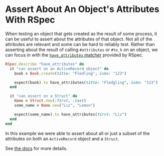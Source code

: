 # Assert About An Object's Attributes With RSpec

When testing an object that gets created as the result of some process, it can
be useful to assert about the attributes of that object. Not all of the
attributes are relevant and some can be hard to reliably test. Rather than
asserting about the result of calling `#attributes` or `#to_h` on an object, we
can focus in with the [`have_attributes`
matcher](https://relishapp.com/rspec/rspec-expectations/docs/built-in-matchers/have-attributes-matcher)
provided by RSpec.

```ruby
RSpec.describe "have_attributes" do
  it "can assert on an ActiveRecord object" do
    book = Book.create(title: "Fledling", isbn: "123")

    expect(book).to have_attributes(title: "Fledgling", isbn: "123")
  end

  it "can assert on a Struct" do
    Name = Struct.new(:first, :last)
    some_name = Name.new("Liz", "Lemon")

    expect(some_name).to have_attributes(first: "Liz")
  end
end
```

In this example we were able to assert about all or just a subset of the
attributes on both an `ActiveRecord` object and a `Struct`.

See [the docs](https://relishapp.com/rspec/rspec-expectations/docs/built-in-matchers/have-attributes-matcher) for more details.

